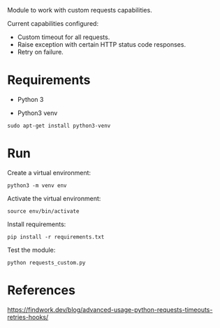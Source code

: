 Module to work with custom requests capabilities.

Current capabilities configured:

- Custom timeout for all requests.
- Raise exception with certain HTTP status code responses.
- Retry on failure.

# Requirements

- Python 3

- Python3 venv

~~~
sudo apt-get install python3-venv
~~~

# Run

Create a virtual environment:

~~~
python3 -m venv env
~~~

Activate the virtual environment:

~~~
source env/bin/activate
~~~

Install requirements:

~~~
pip install -r requirements.txt
~~~

Test the module:

~~~
python requests_custom.py
~~~

# References

https://findwork.dev/blog/advanced-usage-python-requests-timeouts-retries-hooks/
